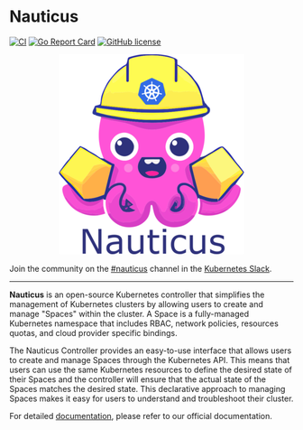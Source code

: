 # Nauticus
[![CI](https://github.com/edixos/nauticus/actions/workflows/ci.yml/badge.svg)](https://github.com/edixos/nauticus/actions/workflows/ci.yml)
[![Go Report Card](https://goreportcard.com/badge/github.com/edixos/nauticus)](https://goreportcard.com/report/github.com/edixos/nauticus)
[![GitHub license](https://img.shields.io/github/license/edixos/nauticus.svg)](https://github.com/edixos/nauticus/blob/main/LICENSE)



<p align="center">
  <img src="assets/logo/nauticus-logo-small.png" />
</p>

Join the community on the [#nauticus](https://kubernetes.slack.com/archives/C04NQTC3R0F) channel in the [Kubernetes Slack](https://slack.k8s.io/).

---

__Nauticus__ is an open-source Kubernetes controller that simplifies the management of Kubernetes clusters by allowing users to create and manage "Spaces" within the cluster. A Space is a fully-managed Kubernetes namespace that includes RBAC, network policies, resources quotas, and cloud provider specific bindings.

The Nauticus Controller provides an easy-to-use interface that allows users to create and manage Spaces through the Kubernetes API. This means that users can use the same Kubernetes resources to define the desired state of their Spaces and the controller will ensure that the actual state of the Spaces matches the desired state. This declarative approach to managing Spaces makes it easy for users to understand and troubleshoot their cluster.

For detailed [documentation](https://nauticus.edixos.com), please refer to our official documentation.
